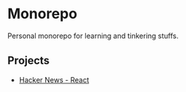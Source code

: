 

# Monorepo
Personal monorepo for learning and tinkering stuffs.

## Projects
- [Hacker News - React](https://github.com/karsanda/monorepo/tree/main/apps/hackernews-react)  

